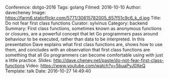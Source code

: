 Conference: dotgo-2016
Tags: golang
Filmed: 2016-10-10
Author: davecheney
Image: https://farm6.staticflickr.com/5771/30615782005_657f51c9c6_k_d.jpg
Title: Do not fear first class functions
Curator: sylvinus
Category: backend
Summary: First class functions, sometimes known as anonymous functions or closures, are a powerful concept that let Go programmers pass around behaviour to be executed, rather than data to be interpreted. In this presentation Dave explains what first class functions are, shows how to use them, and concludes with an observation that first class functions are something that all Go programmers can become comfortable using with just a little practice.
Slides: http://dave.cheney.net/paste/do-not-fear-first-class-functions
Video: https://www.youtube.com/watch?v=5buaPyJ0XeQ
Template: talk
Date: 2016-10-27 14:49:40